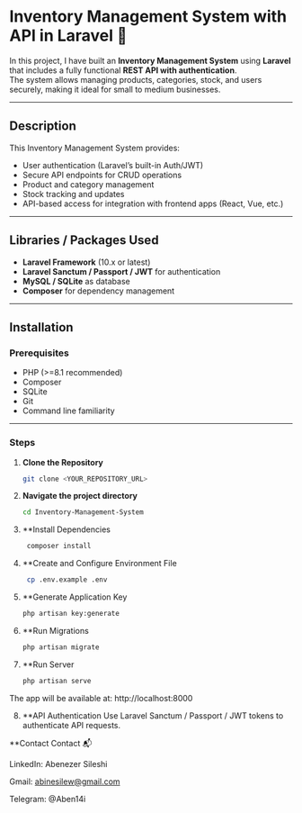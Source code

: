 # Inventory Management System with API in Laravel 🚀  

In this project, I have built an **Inventory Management System** using **Laravel** that includes a fully functional **REST API with authentication**.  
The system allows managing products, categories, stock, and users securely, making it ideal for small to medium businesses.  

---

## Description  
This Inventory Management System provides:  
- User authentication (Laravel’s built-in Auth/JWT)  
- Secure API endpoints for CRUD operations  
- Product and category management  
- Stock tracking and updates  
- API-based access for integration with frontend apps (React, Vue, etc.)  

---

## Libraries / Packages Used  
- **Laravel Framework** (10.x or latest)  
- **Laravel Sanctum / Passport / JWT** for authentication  
- **MySQL / SQLite** as database  
- **Composer** for dependency management  

---

## Installation  

### Prerequisites  
- PHP (>=8.1 recommended)  
- Composer  
- SQLite  
- Git  
- Command line familiarity  

---

### Steps  

1. **Clone the Repository**  
   ```bash
   git clone <YOUR_REPOSITORY_URL>
2. **Navigate the project directory**     
     ```bash
    cd Inventory-Management-System
3. **Install Dependencies
   ```bash
    composer install
4. **Create and Configure Environment File
   ```bash
    cp .env.example .env
5. **Generate Application Key
   ```bash
   php artisan key:generate
6. **Run Migrations
   ```bash
   php artisan migrate
7. **Run Server
   ```bash
   php artisan serve

The app will be available at: http://localhost:8000

8. **API Authentication
Use Laravel Sanctum / Passport / JWT tokens to authenticate API requests.

**Contact
Contact 📬

LinkedIn: Abenezer Sileshi

Gmail: abinesilew@gmail.com

Telegram: @Aben14i
